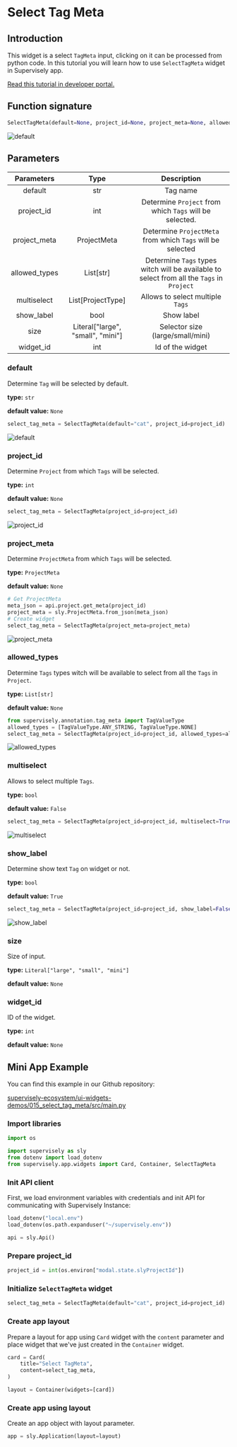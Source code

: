 # Select Tag Meta

## Introduction

This widget is a select `TagMeta` input, clicking on it can be processed from python code. In this tutorial you will learn how to use `SelectTagMeta` widget in Supervisely app.

[Read this tutorial in developer portal.](https://developer.supervise.ly/app-development/apps-with-gui/SelectTagMeta)

## Function signature

```python
SelectTagMeta(default=None, project_id=None, project_meta=None, allowed_types=None, multiselect=False, show_label=True, size=None, widget_id=None)
```

![default](https://user-images.githubusercontent.com/79905215/216376305-1556627a-ef61-4df7-900c-ac2ffbb9c8d0.png)

## Parameters

|  Parameters   |               Type                |                                        Description                                        |
| :-----------: | :-------------------------------: | :---------------------------------------------------------------------------------------: |
|    default    |                str                |                                         Tag name                                          |
|  project_id   |                int                |                  Determine `Project` from which `Tags` will be selected.                  |
| project_meta  |            ProjectMeta            |                Determine `ProjectMeta` from which `Tags` will be selected                 |
| allowed_types |             List[str]             | Determine `Tags` types witch will be available to select from all the `Tags` in `Project` |
|  multiselect  |         List[ProjectType]         |                             Allows to select multiple `Tags`                              |
|  show_label   |               bool                |                                        Show label                                         |
|     size      | Literal["large", "small", "mini"] |                             Selector size (large/small/mini)                              |
|   widget_id   |                int                |                                     Id of the widget                                      |

### default

Determine `Tag` will be selected by default.

**type:** `str`

**default value:** `None`

```python
select_tag_meta = SelectTagMeta(default="cat", project_id=project_id)
```

![default](https://user-images.githubusercontent.com/79905215/216376305-1556627a-ef61-4df7-900c-ac2ffbb9c8d0.png)

### project_id

Determine `Project` from which `Tags` will be selected.

**type:** `int`

**default value:** `None`

```python
select_tag_meta = SelectTagMeta(project_id=project_id)
```

![project_id](https://user-images.githubusercontent.com/79905215/216376305-1556627a-ef61-4df7-900c-ac2ffbb9c8d0.png)

### project_meta

Determine `ProjectMeta` from which `Tags` will be selected.

**type:** `ProjectMeta`

**default value:** `None`

```python
# Get ProjectMeta
meta_json = api.project.get_meta(project_id)
project_meta = sly.ProjectMeta.from_json(meta_json)
# Create widget
select_tag_meta = SelectTagMeta(project_meta=project_meta)
```

![project_meta](https://user-images.githubusercontent.com/79905215/216376305-1556627a-ef61-4df7-900c-ac2ffbb9c8d0.png)

### allowed_types

Determine `Tags` types witch will be available to select from all the `Tags` in `Project`.

**type:** `List[str]`

**default value:** `None`

```python
from supervisely.annotation.tag_meta import TagValueType
allowed_types = [TagValueType.ANY_STRING, TagValueType.NONE]
select_tag_meta = SelectTagMeta(project_id=project_id, allowed_types=allowed_types)
```

![allowed_types](https://user-images.githubusercontent.com/79905215/216376305-1556627a-ef61-4df7-900c-ac2ffbb9c8d0.png)

### multiselect

Allows to select multiple `Tags`.

**type:** `bool`

**default value:** `False`

```python
select_tag_meta = SelectTagMeta(project_id=project_id, multiselect=True)
```

![multiselect](https://user-images.githubusercontent.com/79905215/216376305-1556627a-ef61-4df7-900c-ac2ffbb9c8d0.png)

### show_label

Determine show text `Tag` on widget or not.

**type:** `bool`

**default value:** `True`

```python
select_tag_meta = SelectTagMeta(project_id=project_id, show_label=False)
```

![show_label](https://user-images.githubusercontent.com/79905215/216376305-1556627a-ef61-4df7-900c-ac2ffbb9c8d0.png)

### size

Size of input.

**type:** `Literal["large", "small", "mini"]`

**default value:** `None`

### widget_id

ID of the widget.

**type:** `int`

**default value:** `None`

## Mini App Example

You can find this example in our Github repository:

[supervisely-ecosystem/ui-widgets-demos/015_select_tag_meta/src/main.py](https://github.com/supervisely-ecosystem/ui-widgets-demos/blob/master/015_select_tag_meta/src/main.py)

### Import libraries

```python
import os

import supervisely as sly
from dotenv import load_dotenv
from supervisely.app.widgets import Card, Container, SelectTagMeta
```

### Init API client

First, we load environment variables with credentials and init API for communicating with Supervisely Instance:

```python
load_dotenv("local.env")
load_dotenv(os.path.expanduser("~/supervisely.env"))

api = sly.Api()
```

### Prepare project_id

```python
project_id = int(os.environ["modal.state.slyProjectId"])
```

### Initialize `SelectTagMeta` widget

```python
select_tag_meta = SelectTagMeta(default="cat", project_id=project_id)
```

### Create app layout

Prepare a layout for app using `Card` widget with the `content` parameter and place widget that we've just created in the `Container` widget.

```python
card = Card(
    title="Select TagMeta",
    content=select_tag_meta,
)

layout = Container(widgets=[card])
```

### Create app using layout

Create an app object with layout parameter.

```python
app = sly.Application(layout=layout)
```
